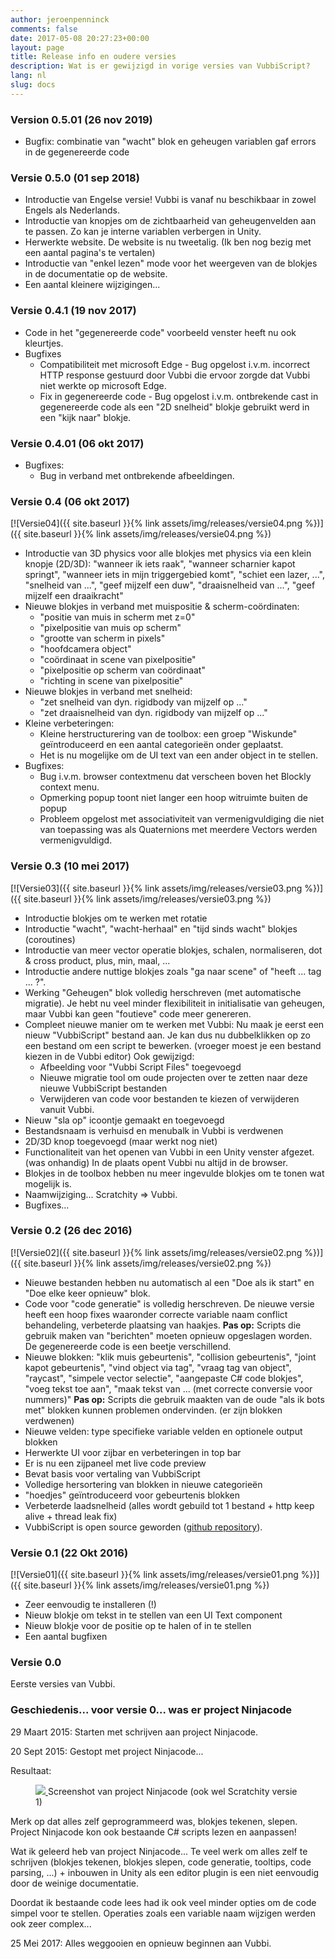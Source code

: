 ```yaml
---
author: jeroenpenninck
comments: false
date: 2017-05-08 20:27:23+00:00
layout: page
title: Release info en oudere versies
description: Wat is er gewijzigd in vorige versies van VubbiScript?
lang: nl
slug: docs
---
```


### Version 0.5.01 (26 nov 2019)

  * Bugfix: combinatie van "wacht" blok en geheugen variablen gaf errors in de gegenereerde code

### Versie 0.5.0 (01 sep 2018)

  * Introductie van Engelse versie! Vubbi is vanaf nu beschikbaar in zowel Engels als Nederlands.
  * Introductie van knopjes om de zichtbaarheid van geheugenvelden aan te passen. Zo kan je interne variablen verbergen in Unity.
  * Herwerkte website. De website is nu tweetalig. (Ik ben nog bezig met een aantal pagina's te vertalen)
  * Introductie van "enkel lezen" mode voor het weergeven van de blokjes in de documentatie op de website.
  * Een aantal kleinere wijzigingen...

### Versie 0.4.1 (19 nov 2017)

  * Code in het "gegenereerde code" voorbeeld venster heeft nu ook kleurtjes.
  * Bugfixes
    * Compatibiliteit met microsoft Edge - Bug opgelost i.v.m. incorrect HTTP response gestuurd door Vubbi die ervoor zorgde dat Vubbi niet werkte op microsoft Edge.
    * Fix in gegenereerde code - Bug opgelost i.v.m. ontbrekende cast in gegenereerde code als een "2D snelheid" blokje gebruikt werd in een "kijk naar" blokje.

### Versie 0.4.01 (06 okt 2017)
	
  * Bugfixes:
    * Bug in verband met ontbrekende afbeeldingen.

### Versie 0.4 (06 okt 2017)

[![Versie04]({{ site.baseurl }}{% link assets/img/releases/versie04.png %})]({{ site.baseurl }}{% link assets/img/releases/versie04.png %})
	
  * Introductie van 3D physics voor alle blokjes met physics via een klein knopje (2D/3D): "wanneer ik iets raak", "wanneer scharnier kapot springt", "wanneer iets in mijn triggergebied komt", "schiet een lazer, ...", "snelheid van ...", "geef mijzelf een duw", "draaisnelheid van ...", "geef mijzelf een draaikracht"
  * Nieuwe blokjes in verband met muispositie & scherm-coördinaten:
    * "positie van muis in scherm met z=0"
    * "pixelpositie van muis op scherm"
    * "grootte van scherm in pixels"
    * "hoofdcamera object"
    * "coördinaat in scene van pixelpositie"
    * "pixelpositie op scherm van coördinaat"
    * "richting in scene van pixelpositie"
  * Nieuwe blokjes in verband met snelheid:
    * "zet snelheid van dyn. rigidbody van mijzelf op ..."
    * "zet draaisnelheid van dyn. rigidbody van mijzelf op ..."
  * Kleine verbeteringen:
    * Kleine herstructurering van de toolbox: een groep "Wiskunde" geïntroduceerd en een aantal categorieën onder geplaatst.
    * Het is nu mogelijke om de UI text van een ander object in te stellen.
  * Bugfixes:
    * Bug i.v.m. browser contextmenu dat verscheen boven het Blockly context menu.
    * Opmerking popup toont niet langer een hoop witruimte buiten de popup
    * Probleem opgelost met associativiteit van vermenigvuldiging die niet van toepassing was als Quaternions met meerdere Vectors werden vermenigvuldigd.

### Versie 0.3 (10 mei 2017)

[![Versie03]({{ site.baseurl }}{% link assets/img/releases/versie03.png %})]({{ site.baseurl }}{% link assets/img/releases/versie03.png %})
	
  * Introductie blokjes om te werken met rotatie
  * Introductie "wacht", "wacht-herhaal" en "tijd sinds wacht" blokjes (coroutines)
  * Introductie van meer vector operatie blokjes, schalen, normaliseren, dot & cross product, plus, min, maal, ...
  * Introductie andere nuttige blokjes zoals "ga naar scene" of "heeft ... tag ... ?".
  * Werking "Geheugen" blok volledig herschreven (met automatische migratie). Je hebt nu veel minder flexibiliteit in initialisatie van geheugen, maar Vubbi kan geen "foutieve" code meer genereren.
  * Compleet nieuwe manier om te werken met Vubbi:
    Nu maak je eerst een nieuw "VubbiScript" bestand aan. Je kan dus nu dubbelklikken op zo een bestand om een script te bewerken. (vroeger moest je een bestand kiezen in de Vubbi editor)
    Ook gewijzigd:
    * Afbeelding voor "Vubbi Script Files" toegevoegd
    * Nieuwe migratie tool om oude projecten over te zetten naar deze nieuwe VubbiScript bestanden
    * Verwijderen van code voor bestanden te kiezen of verwijderen vanuit Vubbi.
  * Nieuw "sla op" icoontje gemaakt en toegevoegd
  * Bestandsnaam is verhuisd en menubalk in Vubbi is verdwenen
  * 2D/3D knop toegevoegd (maar werkt nog niet)
  * Functionaliteit van het openen van Vubbi in een Unity venster afgezet. (was onhandig) In de plaats opent Vubbi nu altijd in de browser.
  * Blokjes in de toolbox hebben nu meer ingevulde blokjes om te tonen wat mogelijk is.
  * Naamwijziging... Scratchity => Vubbi.
  * Bugfixes...

### Versie 0.2 (26 dec 2016)

[![Versie02]({{ site.baseurl }}{% link assets/img/releases/versie02.png %})]({{ site.baseurl }}{% link assets/img/releases/versie02.png %})
	
  * Nieuwe bestanden hebben nu automatisch al een "Doe als ik start" en "Doe elke keer opnieuw" blok.
  * Code voor "code generatie" is volledig herschreven. De nieuwe versie heeft een hoop fixes waaronder correcte variable naam conflict behandeling, verbeterde plaatsing van haakjes.
    **Pas op:** Scripts die gebruik maken van "berichten" moeten opnieuw opgeslagen worden. De gegenereerde code is een beetje verschillend.
  * Nieuwe blokken: "klik muis gebeurtenis", "collision gebeurtenis", "joint kapot gebeurtenis", "vind object via tag", "vraag tag van object", "raycast", "simpele vector selectie", "aangepaste C# code blokjes", "voeg tekst toe aan", "maak tekst van ... (met correcte conversie voor nummers)"
    **Pas op:** Scripts die gebruik maakten van de oude "als ik bots met" blokken kunnen problemen ondervinden. (er zijn blokken verdwenen)
  * Nieuwe velden: type specifieke variable velden en optionele output blokken
  * Herwerkte UI voor zijbar en verbeteringen in top bar
  * Er is nu een zijpaneel met live code preview
  * Bevat basis voor vertaling van VubbiScript
  * Volledige hersortering van blokken in nieuwe categorieën
  * "hoedjes" geïntroduceerd voor gebeurtenis blokken
  * Verbeterde laadsnelheid (alles wordt gebuild tot 1 bestand + http keep alive + thread leak fix)
  * VubbiScript is open source geworden ([github repository](https://github.com/jeroenpx/scratchity/)).

### Versie 0.1 (22 Okt 2016)

[![Versie01]({{ site.baseurl }}{% link assets/img/releases/versie01.png %})]({{ site.baseurl }}{% link assets/img/releases/versie01.png %})
	
  * Zeer eenvoudig te installeren (!)
  * Nieuw blokje om tekst in te stellen van een UI Text component
  * Nieuw blokje voor de positie op te halen of in te stellen
  * Een aantal bugfixen

### Versie 0.0

Eerste versies van Vubbi.

### Geschiedenis... voor versie 0... was er project Ninjacode

29 Maart 2015: Starten met schrijven aan project Ninjacode.

20 Sept 2015: Gestopt met project Ninjacode...

Resultaat:

<figure>
  <a href="{{ site.baseurl }}{% link assets/img/releases/scratchity_v1_day24_scrollbars_and_arrow.png %}">
    <img src="{{ site.baseurl }}{% link assets/img/releases/scratchity_v1_day24_scrollbars_and_arrow.png %}"> 
  </a>
  <figurecaption>Screenshot van project Ninjacode (ook wel Scratchity versie 1)</figurecaption>
</figure>

Merk op dat alles zelf geprogrammeerd was, blokjes tekenen, slepen.
Project Ninjacode kon ook bestaande C# scripts lezen en aanpassen!

Wat ik geleerd heb van project Ninjacode...
Te veel werk om alles zelf te schrijven (blokjes tekenen, blokjes slepen, code generatie, tooltips, code parsing, ...) + inbouwen in Unity als een editor plugin is een niet eenvoudig door de weinige documentatie.

Doordat ik bestaande code lees had ik ook veel minder opties om de code simpel voor te stellen. Operaties zoals een variable naam wijzigen werden ook zeer complex...

25 Mei 2017: Alles weggooien en opnieuw beginnen aan Vubbi.
